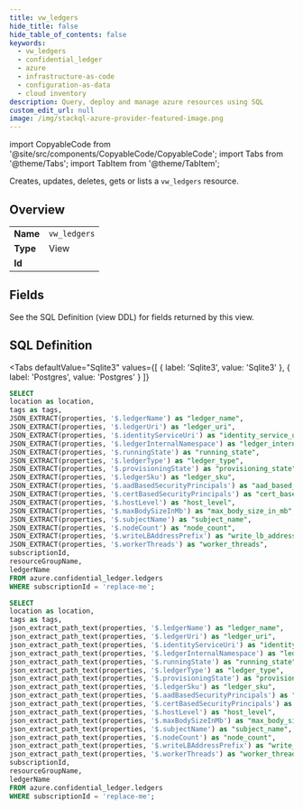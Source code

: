```yaml
--- 
title: vw_ledgers
hide_title: false
hide_table_of_contents: false
keywords:
  - vw_ledgers
  - confidential_ledger
  - azure
  - infrastructure-as-code
  - configuration-as-data
  - cloud inventory
description: Query, deploy and manage azure resources using SQL
custom_edit_url: null
image: /img/stackql-azure-provider-featured-image.png
---
```


import CopyableCode from '@site/src/components/CopyableCode/CopyableCode';
import Tabs from '@theme/Tabs';
import TabItem from '@theme/TabItem';

Creates, updates, deletes, gets or lists a <code>vw_ledgers</code> resource.

## Overview
<table><tbody>
<tr><td><b>Name</b></td><td><code>vw_ledgers</code></td></tr>
<tr><td><b>Type</b></td><td>View</td></tr>
<tr><td><b>Id</b></td><td><CopyableCode code="azure.confidential_ledger.vw_ledgers" /></td></tr>
</tbody></table>

## Fields

See the SQL Definition (view DDL) for fields returned by this view.

## SQL Definition

<Tabs
defaultValue="Sqlite3"
values={[
{ label: 'Sqlite3', value: 'Sqlite3' },
{ label: 'Postgres', value: 'Postgres' }
]}
>
<TabItem value="Sqlite3">

```sql
SELECT
location as location,
tags as tags,
JSON_EXTRACT(properties, '$.ledgerName') as "ledger_name",
JSON_EXTRACT(properties, '$.ledgerUri') as "ledger_uri",
JSON_EXTRACT(properties, '$.identityServiceUri') as "identity_service_uri",
JSON_EXTRACT(properties, '$.ledgerInternalNamespace') as "ledger_internal_namespace",
JSON_EXTRACT(properties, '$.runningState') as "running_state",
JSON_EXTRACT(properties, '$.ledgerType') as "ledger_type",
JSON_EXTRACT(properties, '$.provisioningState') as "provisioning_state",
JSON_EXTRACT(properties, '$.ledgerSku') as "ledger_sku",
JSON_EXTRACT(properties, '$.aadBasedSecurityPrincipals') as "aad_based_security_principals",
JSON_EXTRACT(properties, '$.certBasedSecurityPrincipals') as "cert_based_security_principals",
JSON_EXTRACT(properties, '$.hostLevel') as "host_level",
JSON_EXTRACT(properties, '$.maxBodySizeInMb') as "max_body_size_in_mb",
JSON_EXTRACT(properties, '$.subjectName') as "subject_name",
JSON_EXTRACT(properties, '$.nodeCount') as "node_count",
JSON_EXTRACT(properties, '$.writeLBAddressPrefix') as "write_lb_address_prefix",
JSON_EXTRACT(properties, '$.workerThreads') as "worker_threads",
subscriptionId,
resourceGroupName,
ledgerName
FROM azure.confidential_ledger.ledgers
WHERE subscriptionId = 'replace-me';
```

</TabItem>
<TabItem value="Postgres">

```sql
SELECT
location as location,
tags as tags,
json_extract_path_text(properties, '$.ledgerName') as "ledger_name",
json_extract_path_text(properties, '$.ledgerUri') as "ledger_uri",
json_extract_path_text(properties, '$.identityServiceUri') as "identity_service_uri",
json_extract_path_text(properties, '$.ledgerInternalNamespace') as "ledger_internal_namespace",
json_extract_path_text(properties, '$.runningState') as "running_state",
json_extract_path_text(properties, '$.ledgerType') as "ledger_type",
json_extract_path_text(properties, '$.provisioningState') as "provisioning_state",
json_extract_path_text(properties, '$.ledgerSku') as "ledger_sku",
json_extract_path_text(properties, '$.aadBasedSecurityPrincipals') as "aad_based_security_principals",
json_extract_path_text(properties, '$.certBasedSecurityPrincipals') as "cert_based_security_principals",
json_extract_path_text(properties, '$.hostLevel') as "host_level",
json_extract_path_text(properties, '$.maxBodySizeInMb') as "max_body_size_in_mb",
json_extract_path_text(properties, '$.subjectName') as "subject_name",
json_extract_path_text(properties, '$.nodeCount') as "node_count",
json_extract_path_text(properties, '$.writeLBAddressPrefix') as "write_lb_address_prefix",
json_extract_path_text(properties, '$.workerThreads') as "worker_threads",
subscriptionId,
resourceGroupName,
ledgerName
FROM azure.confidential_ledger.ledgers
WHERE subscriptionId = 'replace-me';
```

</TabItem>
</Tabs>
